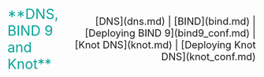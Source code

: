 <div style="display: flex; justify-content: space-between; align-items: center; font-size: 20px; width: 100%;" markdown="1">
  <div style="color: #00a499; font-size: 28px; display: flex; align-items: center;" markdown="1">
**DNS, BIND 9 and Knot**
  </div>
  <div style="text-align: right;" markdown="1">
[DNS](dns.md) | [BIND](bind.md) | [Deploying BIND 9](bind9_conf.md) | [Knot DNS](knot.md) | [Deploying Knot DNS](knot_conf.md)
  </div>
</div>
